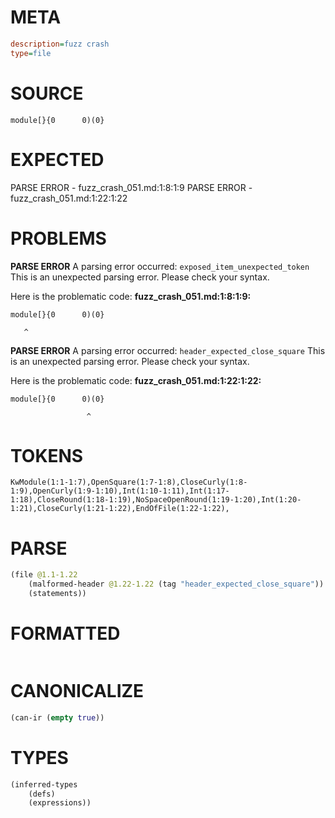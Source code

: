 # META
~~~ini
description=fuzz crash
type=file
~~~
# SOURCE
~~~roc
module[}{0      0)(0}
~~~
# EXPECTED
PARSE ERROR - fuzz_crash_051.md:1:8:1:9
PARSE ERROR - fuzz_crash_051.md:1:22:1:22
# PROBLEMS
**PARSE ERROR**
A parsing error occurred: `exposed_item_unexpected_token`
This is an unexpected parsing error. Please check your syntax.

Here is the problematic code:
**fuzz_crash_051.md:1:8:1:9:**
```roc
module[}{0      0)(0}
```
       ^


**PARSE ERROR**
A parsing error occurred: `header_expected_close_square`
This is an unexpected parsing error. Please check your syntax.

Here is the problematic code:
**fuzz_crash_051.md:1:22:1:22:**
```roc
module[}{0      0)(0}
```
                     ^


# TOKENS
~~~zig
KwModule(1:1-1:7),OpenSquare(1:7-1:8),CloseCurly(1:8-1:9),OpenCurly(1:9-1:10),Int(1:10-1:11),Int(1:17-1:18),CloseRound(1:18-1:19),NoSpaceOpenRound(1:19-1:20),Int(1:20-1:21),CloseCurly(1:21-1:22),EndOfFile(1:22-1:22),
~~~
# PARSE
~~~clojure
(file @1.1-1.22
	(malformed-header @1.22-1.22 (tag "header_expected_close_square"))
	(statements))
~~~
# FORMATTED
~~~roc

~~~
# CANONICALIZE
~~~clojure
(can-ir (empty true))
~~~
# TYPES
~~~clojure
(inferred-types
	(defs)
	(expressions))
~~~
